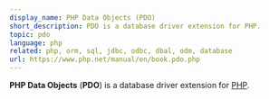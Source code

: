 ```yaml
---
display_name: PHP Data Objects (PDO)
short_description: PDO is a database driver extension for PHP.
topic: pdo
language: php
related: php, orm, sql, jdbc, odbc, dbal, odm, database
url: https://www.php.net/manual/en/book.pdo.php
---
```

**PHP Data Objects** (**PDO**) is a database driver extension for [PHP](https://github.com/topics/php).
